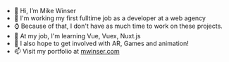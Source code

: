 - 👋 Hi, I’m Mike Winser
- 👔 I'm working my first fulltime job as a developer at a web agency
- ⌚ Because of that, I don't have as much time to work on these projects.
- 🌱 At my job, I'm learning Vue, Vuex, Nuxt.js
- 🌱 I also hope to get involved with AR, Games and animation!
- 📫 Visit my portfolio at [mwinser.com](http://mwinser.com)

